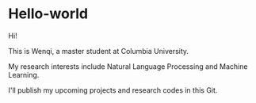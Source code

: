 # Hello-world

Hi! 

This is Wenqi, a master student at Columbia University. 

My research interests include Natural Language Processing and Machine Learning.

I'll publish my upcoming projects and research codes in this Git.
